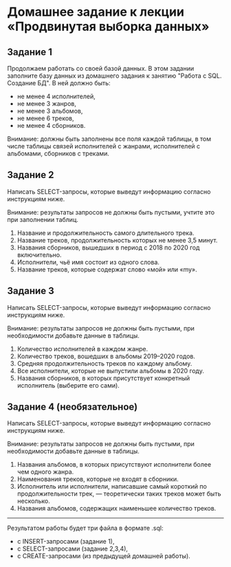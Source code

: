 # Домашнее задание к лекции «Продвинутая выборка данных»

## Задание 1
Продолжаем работать со своей базой данных. В этом задании заполните базу данных из домашнего задания к занятию "Работа с SQL. Создание БД". В ней должно быть:

* не менее 4 исполнителей,
* не менее 3 жанров,
* не менее 3 альбомов,
* не менее 6 треков,
* не менее 4 сборников.

Внимание: должны быть заполнены все поля каждой таблицы, в том числе таблицы связей исполнителей с жанрами, исполнителей с альбомами, сборников с треками.


## Задание 2
Написать SELECT-запросы, которые выведут информацию согласно инструкциям ниже.

Внимание: результаты запросов не должны быть пустыми, учтите это при заполнении таблиц.

  1. Название и продолжительность самого длительного трека.
  2. Название треков, продолжительность которых не менее 3,5 минут.
  3. Названия сборников, вышедших в период с 2018 по 2020 год включительно.
  4. Исполнители, чьё имя состоит из одного слова.
  5. Название треков, которые содержат слово «мой» или «my».


## Задание 3
Написать SELECT-запросы, которые выведут информацию согласно инструкциям ниже.

Внимание: результаты запросов не должны быть пустыми, при необходимости добавьте данные в таблицы.

  1. Количество исполнителей в каждом жанре.
  2. Количество треков, вошедших в альбомы 2019–2020 годов.
  3. Средняя продолжительность треков по каждому альбому.
  4. Все исполнители, которые не выпустили альбомы в 2020 году.
  5. Названия сборников, в которых присутствует конкретный исполнитель (выберите его сами).


## Задание 4 (необязательное)
Написать SELECT-запросы, которые выведут информацию согласно инструкциям ниже.

Внимание: результаты запросов не должны быть пустыми, при необходимости добавьте данные в таблицы.

  1. Названия альбомов, в которых присутствуют исполнители более чем одного жанра.
  2. Наименования треков, которые не входят в сборники.
  3. Исполнитель или исполнители, написавшие самый короткий по продолжительности трек, — теоретически таких треков может быть несколько.
  4. Названия альбомов, содержащих наименьшее количество треков.


---
Результатом работы будет три файла в формате .sql:

  * с INSERT-запросами (задание 1),
  * с SELECT-запросами (задание 2,3,4),
  * с CREATE-запросами (из предыдущей домашней работы).
